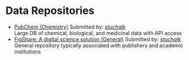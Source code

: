 # Data Repositories

<ul id='list'>
<li><a href="https://pubchem.ncbi.nlm.nih.gov/" target="_blank">PubChem (Chemistry)</a> Submitted by: <em><a href="https://github.com/stuchalk">stuchalk</a></em><br/>Large DB of chemical, biological, and medicinal data with API access</li>
<li><a href="https://figshare.com/" target="_blank">FigShare: A digital science solution (General)</a> Submitted by: <em><a href="https://github.com/stuchalk">stuchalk</a></em><br/>General repository typically associated with publishers and academic institutions</li>
</ul>
